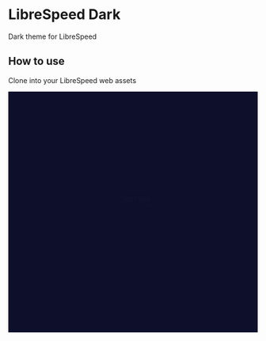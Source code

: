 # LibreSpeed Dark
Dark theme for LibreSpeed

## How to use
Clone into your LibreSpeed web assets

![Preview](img/preview.gif)
